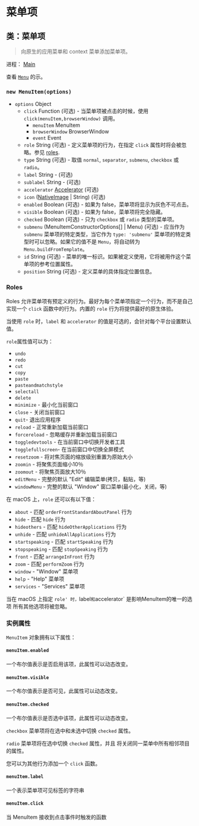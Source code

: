 # 菜单项

## 类：菜单项

> 向原生的应用菜单和 context 菜单添加菜单项。

进程： [Main](../glossary.md#main-process)

查看 [`Menu`](menu.md) 的示。

### `new MenuItem(options)`

* `options` Object
  * `click` Function (可选) - 当菜单项被点击的时候，使用 `click(menuItem,browserWindow)` 调用。
    * `menuItem` MenuItem
    * `browserWindow` BrowserWindow
    * `event` Event
  * `role` String (可选) - 定义菜单项的行为，在指定 `click` 属性时将会被忽略。参见 [roles](#roles).
  * `type` String (可选) - 取值 `normal`, `separator`, `submenu`, `checkbox` 或 `radio`。
  * `label` String - (可选)
  * `sublabel` String - (可选)
  * `accelerator` [Accelerator](accelerator.md) (可选)
  * `icon` ([NativeImage](native-image.md) | String) (可选)
  * `enabled` Boolean (可选) - 如果为 false，菜单项将显示为灰色不可点击。
  * `visible` Boolean (可选) - 如果为 false，菜单项将完全隐藏。
  * `checked` Boolean (可选) - 只为 `checkbox` 或 `radio` 类型的菜单项。
  * `submenu` (MenuItemConstructorOptions[] | Menu) (可选) - 应当作为 `submenu` 菜单项的特定类型，当它作为 `type: 'submenu'` 菜单项的特定类型时可以忽略。如果它的值不是 `Menu`，将自动转为 `Menu.buildFromTemplate`。
  * `id` String (可选) - 菜单的唯一标识。如果被定义使用，它将被用作这个菜单项的参考位置属性。
  * `position` String (可选) - 定义菜单的具体指定位置信息。

### Roles
Roles 允许菜单项有预定义的行为。最好为每个菜单项指定一个行为，而不是自己实现一个 `click` 函数中的行为。内置的 `role` 行为将提供最好的原生体验。

当使用 `role` 时，`label` 和 `accelerator` 的值是可选的，会针对每个平台设置默认值。


`role`属性值可以为：

* `undo`
* `redo`
* `cut`
* `copy`
* `paste`
* `pasteandmatchstyle`
* `selectall`
* `delete`
* `minimize` - 最小化当前窗口
* `close` - 关闭当前窗口
* `quit`- 退出应用程序
* `reload` - 正常重新加载当前窗口
* `forcereload` - 忽略缓存并重新加载当前窗口
* `toggledevtools` - 在当前窗口中切换开发者工具
* `togglefullscreen`- 在当前窗口中切换全屏模式
* `resetzoom` - 将对焦页面的缩放级别重置为原始大小
* `zoomin` - 将聚焦页面缩小10％
* `zoomout` - 将聚焦页面放大10％
* `editMenu` - 完整的默认 "Edit" 编辑菜单(拷贝，黏贴，等)
* `windowMenu` - 完整的默认 "Window" 窗口菜单(最小化，关闭，等)

在 macOS 上，`role` 还可以有以下值：

* `about` - 匹配 `orderFrontStandardAboutPanel` 行为
* `hide` - 匹配 `hide` 行为
* `hideothers` - 匹配 `hideOtherApplications` 行为
* `unhide` - 匹配 `unhideAllApplications` 行为
* `startspeaking` - 匹配 `startSpeaking` 行为
* `stopspeaking` - 匹配 `stopSpeaking` 行为
* `front` - 匹配 `arrangeInFront` 行为
* `zoom` - 匹配 `performZoom` 行为
* `window` - "Window" 菜单项
* `help` - "Help" 菜单项
* `services` - "Services" 菜单项

当在 macOS 上指定 `role' 时，`label` 和 `accelerator` 是影响MenuItem的唯一的选项
所有其他选项将被忽略。

### 实例属性

`MenuItem` 对象拥有以下属性：

#### `menuItem.enabled`

一个布尔值表示是否启用该项，此属性可以动态改变。

#### `menuItem.visible`

一个布尔值表示是否可见，此属性可以动态改变。

#### `menuItem.checked`

一个布尔值表示是否选中该项，此属性可以动态改变。

`checkbox` 菜单项将在选中和未选中切换 `checked` 属性。

`radio` 菜单项将在选中切换 `checked` 属性，并且
将关闭同一菜单中所有相邻项目的属性。

您可以为其他行为添加一个 `click` 函数。

#### `menuItem.label`

一个表示菜单项可见标签的字符串

#### `menuItem.click`

当 MenuItem 接收到点击事件时触发的函数
